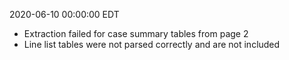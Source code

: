 2020-06-10 00:00:00 EDT


- Extraction failed for case summary tables from page 2
- Line list tables were not parsed correctly and are not included
